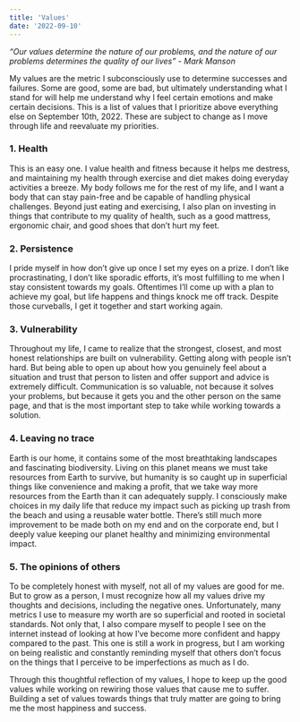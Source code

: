 ```yaml
---
title: 'Values'
date: '2022-09-10'
---
```

*“Our values determine the nature of our problems, and the nature of our problems determines the quality of our lives” - Mark Manson*

My values are the metric I subconsciously use to determine successes and failures. Some are good, some are bad, but ultimately understanding what I stand for will help me understand why I feel certain emotions and make certain decisions. This is a list of values that I prioritize above everything else on September 10th, 2022. These are subject to change as I move through life and reevaluate my priorities. 

### 1. Health

This is an easy one. I value health and fitness because it helps me destress, and maintaining my health through exercise and diet makes doing everyday activities a breeze. My body follows me for the rest of my life, and I want a body that can stay pain-free and be capable of handling physical challenges. Beyond just eating and exercising, I also plan on investing in things that contribute to my quality of health, such as a good mattress, ergonomic chair, and good shoes that don’t hurt my feet. 

### 2. Persistence

I pride myself in how don’t give up once I set my eyes on a prize. I don’t like procrastinating, I don’t like sporadic efforts, it’s most fulfilling to me when I stay consistent towards my goals. Oftentimes I’ll come up with a plan to achieve my goal, but life happens and things knock me off track. Despite those curveballs, I get it together and start working again. 

### 3. Vulnerability

Throughout my life, I came to realize that the strongest, closest, and most honest relationships are built on vulnerability. Getting along with people isn’t hard. But being able to open up about how you genuinely feel about a situation and trust that person to listen and offer support and advice is extremely difficult. Communication is so valuable, not because it solves your problems, but because it gets you and the other person on the same page, and that is the most important step to take while working towards a solution. 

### 4. Leaving no trace

Earth is our home, it contains some of the most breathtaking landscapes and fascinating biodiversity. Living on this planet means we must take resources from Earth to survive, but humanity is so caught up in superficial things like convenience and making a profit, that we take way more resources from the Earth than it can adequately supply. I consciously make choices in my daily life that reduce my impact such as picking up trash from the beach and using a reusable water bottle. There’s still much more improvement to be made both on my end and on the corporate end, but I deeply value keeping our planet healthy and minimizing environmental impact.

### 5.  The opinions of others

To be completely honest with myself, not all of my values are good for me. But to grow as a person, I must recognize how all my values drive my thoughts and decisions, including the negative ones. Unfortunately, many metrics I use to measure my worth are so superficial and rooted in societal standards. Not only that, I also compare myself to people I see on the internet instead of looking at how I’ve become more confident and happy compared to the past. This one is still a work in progress, but I am working on being realistic and constantly reminding myself that others don’t focus on the things that I perceive to be imperfections as much as I do.

Through this thoughtful reflection of my values, I hope to keep up the good values while working on rewiring those values that cause me to suffer. Building a set of values towards things that truly matter are going to bring me the most happiness and success.